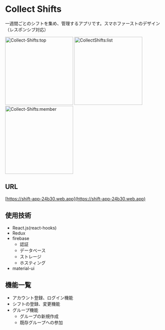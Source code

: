 # Collect Shifts
一週間ごとのシフトを集め、管理するアプリです。スマホファーストのデザイン（レスポンシブ対応）

<img width="220" alt="Collect-Shifts:top" src="https://user-images.githubusercontent.com/68856311/104692439-57ac3780-574b-11eb-8319-b7e49502b2a0.png">   <img width="220" alt="CollectShifts:list" src="https://user-images.githubusercontent.com/68856311/104692426-4fec9300-574b-11eb-807c-d374d157d335.png">   <img width="220" alt="Collect-Shifts:member" src="https://user-images.githubusercontent.com/68856311/104692438-5549dd80-574b-11eb-8d49-b22c84f1d574.png">


## URL
[https://shift-app-24b30.web.app](https://shift-app-24b30.web.app)

## 使用技術
- React.js(react-hooks)
- Redux
- firebase
  - 認証
  - データベース
  - ストレージ
  - ホスティング
- material-ui

## 機能一覧
- アカウント登録、ログイン機能
- シフトの登録、変更機能
- グループ機能
  - グループの新規作成
  - 既存グループへの参加
